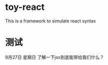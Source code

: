 <!--
 * @Author: jiazhiteng
 * @Date: 2020-09-27 22:32:46
 * @LastEditTime: 2020-09-27 22:54:42
 * @LastEditors: JiaZhiteng
 * @Description: 文档
 * @FilePath: /toy-react/README.md
-->
# toy-react
This is a framework to simulate react syntax
# 测试
9月27日 星期日
了解一下jsx到底能带给我们什么？